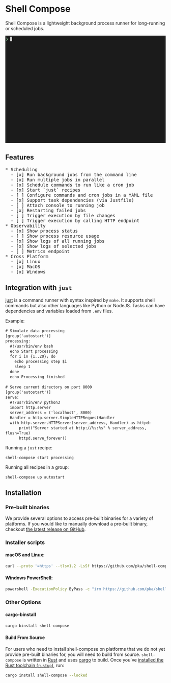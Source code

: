 <div class="oranda-hide">

# Shell Compose

</div>

Shell Compose is a lightweight background process runner for long-running or scheduled jobs.

![Shell Compose](https://raw.githubusercontent.com/pka/shell-compose/main/screencast.gif)

## Features

<pre>
* Scheduling
  - [x] Run background jobs from the command line
  - [x] Run multiple jobs in parallel
  - [x] Schedule commands to run like a cron job
  - [x] Start `just` recipes
  - [ ] Configure commands and cron jobs in a YAML file
  - [x] Support task dependencies (via Justfile)
  - [ ] Attach console to running job
  - [x] Restarting failed jobs
  - [ ] Trigger execution by file changes
  - [ ] Trigger execution by calling HTTP endpoint
* Observability
  - [x] Show process status
  - [ ] Show process resource usage
  - [x] Show logs of all running jobs
  - [x] Show logs of selected jobs
  - [ ] Metrics endpoint
* Cross Platform
  - [x] Linux
  - [x] MacOS
  - [x] Windows
</pre>

## Integration with `just`

[just](https://just.systems/man/en/) is a command runner with syntax inspired by `make`.
It supports shell commands but also other languages like Python or NodeJS. 
Tasks can have dependencies and variables loaded from `.env` files.

Example:

```make
# Simulate data processing
[group('autostart')]
processing:
  #!/usr/bin/env bash
  echo Start processing
  for i in {1..20}; do
    echo processing step $i
    sleep 1
  done
  echo Processing finished

# Serve current directory on port 8000
[group('autostart')]
serve:
  #!/usr/bin/env python3
  import http.server
  server_address = ('localhost', 8000)
  Handler = http.server.SimpleHTTPRequestHandler
  with http.server.HTTPServer(server_address, Handler) as httpd:
      print("Server started at http://%s:%s" % server_address, flush=True)
      httpd.serve_forever()
```

Running a `just` recipe:
```
shell-compose start processing
```

Running all recipes in a group:
```
shell-compose up autostart
```

<div class="oranda-hide">

## Installation

### Pre-built binaries

We provide several options to access pre-built binaries for a variety of platforms. If you would like to manually download a pre-built binary, checkout [the latest release on GitHub](https://github.com/pka/shell-compose/releases/latest).

### Installer scripts

#### macOS and Linux:

```sh
curl --proto '=https' --tlsv1.2 -LsSf https://github.com/pka/shell-compose/releases/latest/download/shell-compose-installer.sh | sh
```

#### Windows PowerShell:

```sh
powershell -ExecutionPolicy ByPass -c "irm https://github.com/pka/shell-compose/releases/latest/download/shell-compose-installer.ps1 | iex"
```

### Other Options

#### cargo-binstall

```sh
cargo binstall shell-compose
```

#### Build From Source

For users who need to install shell-compose on platforms that we do not yet provide pre-built binaries for, you will need to build from source.
`shell-compose` is written in [Rust](https://rust-lang.org) and uses [cargo](https://doc.rust-lang.org/cargo/index.html) to build. Once you've [installed the Rust toolchain (`rustup`)](https://rustup.rs/), run:

```sh
cargo install shell-compose --locked
```

</div>
